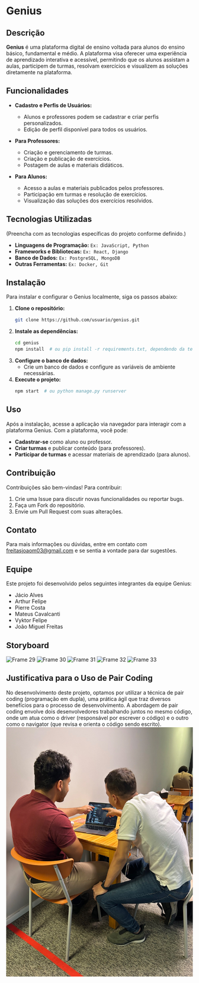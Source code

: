 # Genius

## Descrição

**Genius** é uma plataforma digital de ensino voltada para alunos do ensino básico, fundamental e médio. A plataforma visa oferecer uma experiência de aprendizado interativa e acessível, permitindo que os alunos assistam a aulas, participem de turmas, resolvam exercícios e visualizem as soluções diretamente na plataforma.

## Funcionalidades

- **Cadastro e Perfis de Usuários:** 
  - Alunos e professores podem se cadastrar e criar perfis personalizados.
  - Edição de perfil disponível para todos os usuários.

- **Para Professores:**
  - Criação e gerenciamento de turmas.
  - Criação e publicação de exercícios.
  - Postagem de aulas e materiais didáticos.

- **Para Alunos:**
  - Acesso a aulas e materiais publicados pelos professores.
  - Participação em turmas e resolução de exercícios.
  - Visualização das soluções dos exercícios resolvidos.

## Tecnologias Utilizadas

(Preencha com as tecnologias específicas do projeto conforme definido.)

- **Linguagens de Programação:** `Ex: JavaScript, Python`
- **Frameworks e Bibliotecas:** `Ex: React, Django`
- **Banco de Dados:** `Ex: PostgreSQL, MongoDB`
- **Outras Ferramentas:** `Ex: Docker, Git`

## Instalação

Para instalar e configurar o Genius localmente, siga os passos abaixo:

1. **Clone o repositório:**
    ```bash
    git clone https://github.com/usuario/genius.git
    ```
2. **Instale as dependências:**
    ```bash
    cd genius
    npm install  # ou pip install -r requirements.txt, dependendo da tecnologia
    ```
3. **Configure o banco de dados:**
    - Crie um banco de dados e configure as variáveis de ambiente necessárias.
4. **Execute o projeto:**
    ```bash
    npm start  # ou python manage.py runserver
    ```

## Uso

Após a instalação, acesse a aplicação via navegador para interagir com a plataforma Genius. Com a plataforma, você pode:

- **Cadastrar-se** como aluno ou professor.
- **Criar turmas** e publicar conteúdo (para professores).
- **Participar de turmas** e acessar materiais de aprendizado (para alunos).

## Contribuição

Contribuições são bem-vindas! Para contribuir:

1. Crie uma Issue para discutir novas funcionalidades ou reportar bugs.
2. Faça um Fork do repositório.
3. Envie um Pull Request com suas alterações.

## Contato

Para mais informações ou dúvidas, entre em contato com freitasjoaom03@gmail.com e se sentia a vontade para dar sugestões. 

## Equipe

Este projeto foi desenvolvido pelos seguintes integrantes da equipe Genius:

- Jácio Alves
- Arthur Felipe
- Pierre Costa
- Mateus Cavalcanti
- Vyktor Felipe
- João Miguel Freitas

## Storyboard
![Frame 29](./photos/Frame%2029.jpg)
![Frame 30](./photos/Frame%2030.jpg)
![Frame 31](./photos/Frame%2031.jpg)
![Frame 32](./photos/Frame%2032.jpg)
![Frame 33](./photos/Frame%2033.jpg)


## Justificativa para o Uso de Pair Coding

No desenvolvimento deste projeto, optamos por utilizar a técnica de pair coding (programação em dupla), uma prática ágil que traz diversos benefícios para o processo de desenvolvimento. A abordagem de pair coding envolve dois desenvolvedores trabalhando juntos no mesmo código, onde um atua como o driver (responsável por escrever o código) e o outro como o navigator (que revisa e orienta o código sendo escrito).
![Pair Coding](photos/foto%20em%20dupla.jpeg)
